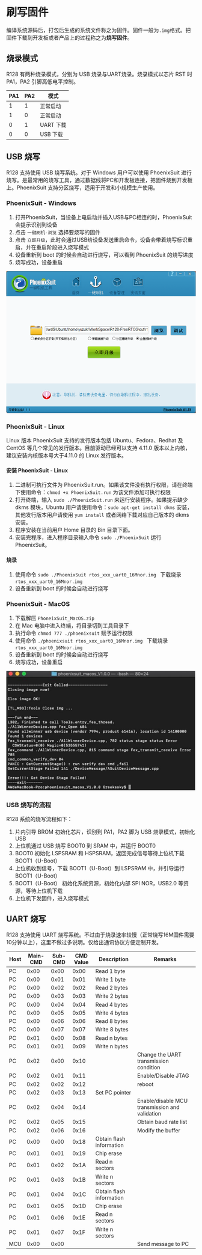 # 刷写固件

编译系统源码后，打包后生成的系统文件称之为固件。固件一般为`.img`格式。把固件下载到开发板或者产品上的过程称之为**烧写固件**。

## 烧录模式

R128 有两种烧录模式，分别为 USB 烧录与UART烧录。烧录模式以芯片 RST 时 PA1，PA2 引脚高低电平控制。

| PA1  | PA2  | 模式      |
| ---- | ---- | --------- |
| 1    | 1    | 正常启动  |
| 1    | 0    | 正常启动  |
| 0    | 1    | UART 下载 |
| 0    | 0    | USB 下载  |

## USB 烧写

R128 支持使用 USB 烧写系统。对于 Windows 用户可以使用 PhoenixSuit 进行烧写。是最常用的烧写工具，通过数据线将PC和开发板连接，把固件烧到开发板上。PhoenixSuit 支持分区烧写，适用于开发和小规模生产使用。

### PhoenixSuit - Windows

1. 打开PhoenixSuit，当设备上电启动并插入USB与PC相连的时，PhoenixSuit会提示识别到设备
2. 点击 `一键刷机-浏览` 选择要烧写的固件
3. 点击 `立即升级`，此时会通过USB给设备发送重启命令，设备会带着烧写标识重启，并在重启阶段进入烧写模式
4. 设备重新到 boot 的时候会自动进行烧写，可以看到 PhoenixSuit 的烧写进度
5. 烧写成功，设备重启

![image-20230329164017003](assets/post/flash_img/image-20230329164017003.png)

### PhoenixSuit - Linux

Linux 版本 PhoenixSuit 支持的发行版本包括 Ubuntu、Fedora、Redhat 及 CentOS 等几个常见的发行版本。目前驱动已经可以支持 4.11.0 版本以上内核，建议安装内核版本号大于4.11.0 的 Linux 发行版本。

#### 安装 PhoenixSuit - Linux

1. 二进制可执行文件为 PhoenixSuit.run。如果该文件没有执行权限，请在终端下使用命令：`chmod +x PhoenixSuit.run` 为该文件添加可执行权限
2. 打开终端，输入 `sudo ./PhoenixSuit.run` 来运行安装程序。如果提示缺少 dkms 模块，Ubuntu 用户请使用命令：`sudo apt-get install dkms` 安装，其他发行版本用户请使用 `yum install` 或者网络下载对应自己版本的 dkms 安装。
3. 程序安装在当前用户 Home 目录的 Bin 目录下面。
4. 安装完程序，进入程序目录输入命令 `sudo ./PhoenixSuit` 运行 PhoenixSuit。

#### 烧录

1. 使用命令 `sudo ./PhoenixSuit rtos_xxx_uart0_16Mnor.img ` 下载烧录 `rtos_xxx_uart0_16Mnor.img`
2. 设备重新到 boot 的时候会自动进行烧写

### PhoenixSuit - MacOS

1. 下载解压 `PhoneixSuit_MacOS.zip` 
2. 在 Mac 电脑中进入终端，将目录切到工具目录下
3. 执行命令 `chmod 777 ./phoenixsuit` 赋予运行权限
4. 使用命令 `./phoenixsuit rtos_xxx_uart0_16Mnor.img ` 下载烧录 `rtos_xxx_uart0_16Mnor.img`
5. 设备重新到 boot 的时候会自动进行烧写
6. 烧写成功，设备重启

![image-20230329164517457](assets/post/flash_img/image-20230329164517457.png)

### USB 烧写的流程

R128 系统的烧写流程如下：

1. 片内引导 BROM 初始化芯片，识别到 PA1，PA2 脚为 USB 烧录模式，初始化 USB
2. 上位机通过 USB 烧写 BOOT0 到 SRAM 中，并运行 BOOT0
3. BOOT0 初始化 LSPSRAM 和 HSPSRAM，返回完成信号等待上位机下载 BOOT1（U-Boot）
4. 上位机收到信号，下载 BOOT1（U-Boot）到 LSPSRAM 中，并引导运行 BOOT1（U-Boot）
5. BOOT1（U-Boot） 初始化系统资源，初始化内部 SPI NOR，USB2.0 等资源，等待上位机下载
6. 上位机下发固件，进入烧写模式

## UART 烧写

R128 支持使用 UART 烧写系统。不过由于烧录速率较慢（正常烧写16M固件需要10分钟以上），这里不做过多说明。仅给出通讯协议方便定制开发。

| Host | Main-CMD | Sub-CMD | CMD Value | Description              | Remarks                                        |
| ---- | -------- | ------- | --------- | ------------------------ | ---------------------------------------------- |
| PC   | 0x00     | 0x00    | 0x00      | Read 1 byte              |                                                |
| PC   | 0x00     | 0x01    | 0x01      | Write 1 byte             |                                                |
| PC   | 0x00     | 0x02    | 0x02      | Read 2 bytes             |                                                |
| PC   | 0x00     | 0x03    | 0x03      | Write 2 bytes            |                                                |
| PC   | 0x00     | 0x04    | 0x04      | Read 4 bytes             |                                                |
| PC   | 0x00     | 0x05    | 0x05      | Write 4 bytes            |                                                |
| PC   | 0x00     | 0x06    | 0x06      | Read 8 bytes             |                                                |
| PC   | 0x00     | 0x07    | 0x07      | Write 8 bytes            |                                                |
| PC   | 0x01     | 0x00    | 0x08      | Read n bytes             |                                                |
| PC   | 0x01     | 0x01    | 0x09      | Write n bytes            |                                                |
| PC   | 0x02     | 0x00    | 0x10      |                          | Change the UART transmission condition         |
| PC   | 0x02     | 0x01    | 0x11      |                          | Enable/Disable JTAG                            |
| PC   | 0x02     | 0x02    | 0x12      |                          | reboot                                         |
| PC   | 0x02     | 0x03    | 0x13      | Set PC pointer           |                                                |
| PC   | 0x02     | 0x04    | 0x14      |                          | Enable/disable MCU transmission and validation |
| PC   | 0x02     | 0x05    | 0x15      |                          | Obtain baud rate list                          |
| PC   | 0x02     | 0x06    | 0x16      |                          | Modify the buffer                              |
| PC   | 0x00     | 0x00    | 0x18      | Obtain flash information |                                                |
| PC   | 0x01     | 0x01    | 0x19      | Chip erase               |                                                |
| PC   | 0x01     | 0x02    | 0x1A      | Read n sectors           |                                                |
| PC   | 0x01     | 0x03    | 0x1B      | Write n sectors          |                                                |
| PC   | 0x01     | 0x04    | 0x1C      | Obtain flash information |                                                |
| PC   | 0x01     | 0x05    | 0x1D      | Chip erase               |                                                |
| PC   | 0x01     | 0x06    | 0x1E      | Read n sectors           |                                                |
| PC   | 0x01     | 0x07    | 0x1F      | Write n sectors          |                                                |
| MCU  | 0x00     | 0x00    |           |                          | Send message to PC                             |

